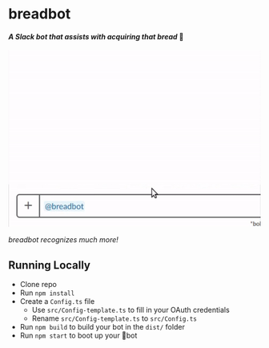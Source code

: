 # breadbot
#### _A Slack bot that assists with acquiring that bread_ 🍞

![](assets/breadbot-gif.gif)

_breadbot recognizes much more!_

## Running Locally
* Clone repo
* Run `npm install`
* Create a `Config.ts` file
    * Use `src/Config-template.ts` to fill in your OAuth credentials
    * Rename `src/Config-template.ts` to `src/Config.ts`
* Run `npm build` to build your bot in the `dist/` folder
* Run `npm start` to boot up your 🍞bot
